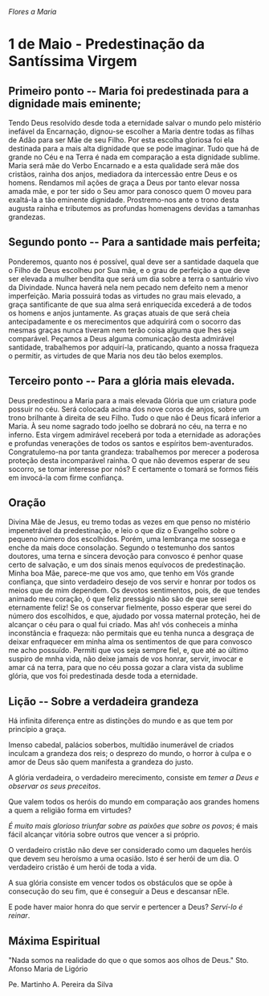 *Flores a Maria*

# 1 de Maio - Predestinação da Santíssima Virgem

## Primeiro ponto -- Maria foi predestinada para a dignidade mais eminente;

Tendo Deus resolvido desde toda a eternidade salvar o mundo pelo mistério inefável da Encarnação, dignou-se escolher a Maria dentre todas as filhas de Adão para ser Mãe de seu Filho. Por esta escolha gloriosa foi ela destinada para a mais alta dignidade que se pode imaginar. Tudo que há de grande no Céu e na Terra é nada em comparação a esta dignidade sublime. Maria será mãe do Verbo Encarnado e a esta qualidade será mãe dos cristãos, rainha dos anjos, mediadora da intercessão entre Deus e os homens. Rendamos mil ações de graça a Deus por tanto elevar nossa amada mãe, e por ter sido o Seu amor para conosco quem O moveu para exaltá-la a tão eminente dignidade. Prostremo-nos ante o trono desta augusta rainha e tributemos as profundas homenagens devidas a tamanhas grandezas.

## Segundo ponto -- Para a santidade mais perfeita;

Ponderemos, quanto nos é possível, qual deve ser a santidade daquela que o Filho de Deus escolheu por Sua mãe, e o grau de perfeição a que deve ser elevada a mulher bendita que será um dia sobre a terra o santuário vivo da Divindade. Nunca haverá nela nem pecado nem defeito nem a menor imperfeição. Maria possuirá todas as virtudes no grau mais elevado, a graça santificante de que sua alma será enriquecida excederá a de todos os homens e anjos juntamente. As graças atuais de que será cheia antecipadamente e os merecimentos que adquirirá com o socorro das mesmas graças nunca tiveram nem terão coisa alguma que lhes seja comparável. Peçamos a Deus alguma comunicação desta admirável santidade, trabalhemos por adquirí-la, praticando, quanto a nossa fraqueza o permitir, as virtudes de que Maria nos deu tão belos exemplos.

## Terceiro ponto -- Para a glória mais elevada.

Deus predestinou a Maria para a mais elevada Glória que um criatura pode possuir no céu. Será colocada acima dos nove coros de anjos, sobre um trono brilhante à direita de seu Filho. Tudo o que não é Deus ficará inferior a Maria. À seu nome sagrado todo joelho se dobrará no céu, na terra e no inferno. Esta virgem admirável receberá por toda a eternidade as adorações e profundas venerações de todos os santos e espíritos bem-aventurados. Congratulemo-na por tanta grandeza: trabalhemos por merecer a poderosa proteção desta incomparável rainha. O que não devemos esperar de seu socorro, se tomar interesse por nós? E certamente o tomará se formos fiéis em invocá-la com firme confiança.

## Oração

Divina Mãe de Jesus, eu tremo todas as vezes em que penso no mistério impenetrável da predestinação, e leio o que diz o Evangelho sobre o pequeno número dos escolhidos. Porém, uma lembrança me sossega e enche da mais doce consolação. Segundo o testemunho dos santos doutores, uma terna e sincera devoção para convosco é penhor quase certo de salvação, e um dos sinais menos equívocos de predestinação. Minha boa Mãe, parece-me que vos amo, que tenho em Vós grande confiança, que sinto verdadeiro desejo de vos servir e honrar por todos os meios que de mim dependem. Os devotos sentimentos, pois, de que tendes animado meu coração, ó que feliz presságio não são de que serei eternamente feliz! Se os conservar fielmente, posso esperar que serei do número dos escolhidos, e que, ajudado por vossa maternal proteção, hei de alcançar o céu para o qual fui criado. Mas ah! vós conheceis a minha inconstância e fraqueza: não permitais que eu tenha nunca a desgraça de deixar enfraquecer em minha alma os sentimentos de que para convosco me acho possuído. Permiti que vos seja sempre fiel, e, que até ao último suspiro de mnha vida, não deixe jamais de vos honrar, servir, invocar e amar cá na terra, para que no céu possa gozar a clara vista da sublime glória, que vos foi predestinada desde toda a eternidade.

## Lição -- Sobre a verdadeira grandeza

Há infinita diferença entre as distinções do mundo e as que tem por princípio a graça.

Imenso cabedal, palácios soberbos, multidão inumerável de criados inculcam a grandeza dos reis; o desprezo do mundo, o horror à culpa e o amor de Deus são quem manifesta a grandeza do justo.

A glória verdadeira, o verdadeiro merecimento, consiste em *temer a Deus e observar os seus preceitos*.

Que valem todos os heróis do mundo em comparação aos grandes homens a quem a religião forma em virtudes?

*É muito mais glorioso triunfar sobre as paixões que sobre os povos*; é mais fácil alcançar vitória sobre outros que vencer a si próprio.

O verdadeiro cristão não deve ser considerado como um daqueles heróis que devem seu heroísmo a uma ocasião. Isto é ser herói de um dia. O verdadeiro cristão é um herói de toda a vida.

A sua glória consiste em vencer todos os obstáculos que se opõe à consecução do seu fim, que é conseguir a Deus e descansar nEle.

E pode haver maior honra do que servir e pertencer a Deus? *Serví-lo é reinar*.

## Máxima Espiritual

"Nada somos na realidade do que o que somos aos olhos de Deus." Sto. Afonso Maria de Ligório

Pe. Martinho A. Pereira da Silva

